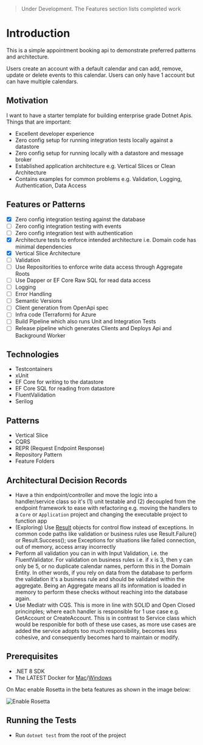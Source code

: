> Under Development. The Features section lists completed work

# Introduction

This is a simple appointment booking api to demonstrate preferred patterns and architecture.

Users create an account with a default calendar and can add, remove, update or delete events to this calendar.
Users can only have 1 account but can have multiple calendars.

## Motivation
I want to have a starter template for building enterprise grade Dotnet Apis. Things that are important:
- Excellent developer experience
- Zero config setup for running integration tests locally against a datastore
- Zero config setup for running locally with a datastore and message broker
- Established application architecture e.g. Vertical Slices or Clean Architecture
- Contains examples for common problems e.g. Validation, Logging, Authentication, Data Access

## Features or Patterns
- [x] Zero config integration testing against the database
- [ ] Zero config integration testing with events
- [ ] Zero config integration test with authentication
- [x] Architecture tests to enforce intended architecture i.e. Domain code has minimal dependencies
- [x] Vertical Slice Architecture
- [ ] Validation
- [ ] Use Repositorities to enforce write data access through Aggregate Roots
- [ ] Use Dapper or EF Core Raw SQL for read data access
- [ ] Logging
- [ ] Error Handling
- [ ] Semantic Versions
- [ ] Client generation from OpenApi spec
- [ ] Infra code (Terraform) for Azure
- [ ] Build Pipeline which also runs Unit and Integration Tests
- [ ] Release pipeline which generates Clients and Deploys Api and Background Worker

## Technologies
- Testcontainers
- xUnit
- EF Core for writing to the datastore
- EF Core SQL for reading from datastore
- FluentValidation
- Serilog

## Patterns
- Vertical Slice
- CQRS
- REPR (Request Endpoint Response)
- Repository Pattern
- Feature Folders

## Architectural Decision Records
- Have a thin endpoint/controller and move the logic into a handler/service class so it's (1) unit testable and (2) decoupled from the endpoint framework to ease with refactoring e.g. moving the handlers to a `Core` or `Application` project and changing the executable project to function app
- (Exploring) Use [Result](https://www.milanjovanovic.tech/blog/functional-error-handling-in-dotnet-with-the-result-pattern) objects for control flow instead of exceptions. In common code paths like validation or business rules use Result.Failure() or Result.Success(); use Exceptions for situations like failed connection, out of memory, access array incorrectly
- Perform all validation you can in with Input Validation, i.e. the FluentValidator. For validation on business rules i.e. if x is 3, then y can only be 5, or no duplicate calendar names, perform this in the Domain Entity. In other words, if you rely on data from the database to perform the validation it's a business rule and should be validated within the aggregate. Being an Aggregate means all its information is loaded in memory to perform these checks without reaching into the database again.
- Use Mediatr with CQS. This is more in line with SOLID and Open Closed princinples; where each handler is responsible for 1 use case e.g. GetAccount or CreateAccount. This is in contrast to Service class which would be responible for both of these use cases, as more use cases are added the service adopts too much responsibility, becomes less cohesive, and consequently becomes hard to maintain or modify.

## Prerequisites

- .NET 8 SDK
- The LATEST Docker
  for [Mac](https://docs.docker.com/desktop/install/mac-install/)/[Windows](https://docs.docker.com/desktop/install/windows-install/)

On Mac enable Rosetta in the beta features as shown in the image below:

![Enable Rosetta](./imgs/dockerForMac.png)

## Running the Tests

- Run `dotnet test` from the root of the project



